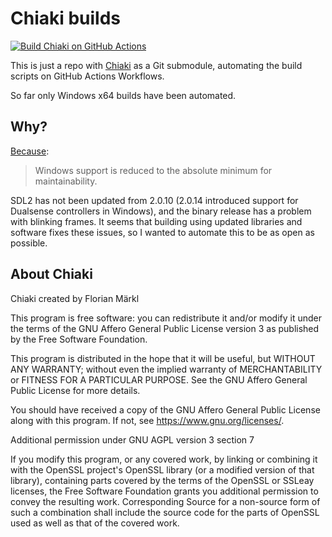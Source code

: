 # Chiaki builds

[![Build Chiaki on GitHub Actions](https://github.com/alvaromunoz/chiaki-builds/actions/workflows/build-artifacts.yml/badge.svg)](https://github.com/alvaromunoz/chiaki-builds/actions/workflows/build-artifacts.yml)

This is just a repo with [Chiaki](https://git.sr.ht/~thestr4ng3r/chiaki) as a
Git submodule, automating the build scripts on GitHub Actions Workflows.

So far only Windows x64 builds have been automated.

## Why?

[Because](https://git.sr.ht/~thestr4ng3r/chiaki/tree/master/doc/platform-build.md):

> Windows support is reduced to the absolute minimum for maintainability.

SDL2 has not been updated from 2.0.10 (2.0.14 introduced support for Dualsense
controllers in Windows), and the binary release has a problem with blinking
frames. It seems that building using updated libraries and software fixes
these issues, so I wanted to automate this to be as open as possible.

## About Chiaki

Chiaki created by Florian Märkl

This program is free software: you can redistribute it and/or modify
it under the terms of the GNU Affero General Public License version 3
as published by the Free Software Foundation.

This program is distributed in the hope that it will be useful,
but WITHOUT ANY WARRANTY; without even the implied warranty of
MERCHANTABILITY or FITNESS FOR A PARTICULAR PURPOSE. See the
GNU Affero General Public License for more details.

You should have received a copy of the GNU Affero General Public License
along with this program. If not, see <https://www.gnu.org/licenses/>.

Additional permission under GNU AGPL version 3 section 7

If you modify this program, or any covered work, by linking or
combining it with the OpenSSL project's OpenSSL library (or a
modified version of that library), containing parts covered by the
terms of the OpenSSL or SSLeay licenses, the Free Software Foundation
grants you additional permission to convey the resulting work.
Corresponding Source for a non-source form of such a combination
shall include the source code for the parts of OpenSSL used as well
as that of the covered work.
